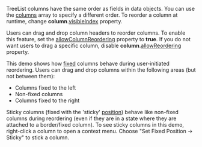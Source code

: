 TreeList columns have the same order as fields in data objects. You can use the [columns](/Documentation/ApiReference/UI_Components/dxTreeList/Configuration/columns/) array to specify a different order. To reorder a column at runtime, change **column**.[visibleIndex](/Documentation/ApiReference/UI_Components/dxTreeList/Configuration/columns/#visibleIndex) property.

Users can drag and drop column headers to reorder columns. To enable this feature, set the [allowColumnReordering](/Documentation/ApiReference/UI_Components/dxTreeList/Configuration/#allowColumnReordering) property to **true**. If you do not want users to drag a specific column, disable  **column**.[allowReordering](/Documentation/ApiReference/UI_Components/dxTreeList/Configuration/columns/#allowReordering) property.
<!--split-->

This demo shows how [fixed](/Documentation/ApiReference/UI_Components/dxTreeList/Configuration/columns/#fixed) columns behave during user-initiated reordering. Users can drag and drop columns within the following areas (but not between them):

- Columns fixed to the left
- Non-fixed columns
- Columns fixed to the right

Sticky columns (fixed with the 'sticky' [position](/Documentation/ApiReference/UI_Components/dxTreeList/Configuration/columns/#fixedPosition)) behave like non-fixed columns during reordering (even if they are in a state where they are attached to a border/fixed column). To see sticky columns in this demo, right-click a column to open a context menu. Choose "Set Fixed Position -> Sticky" to stick a column.